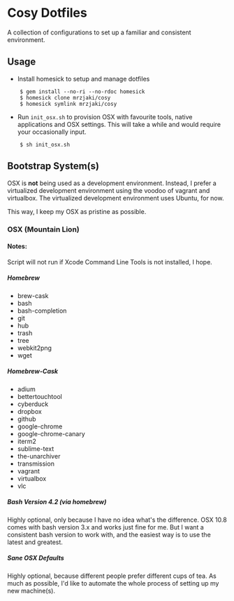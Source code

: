 Cosy Dotfiles
=============
A collection of configurations to set up a familiar and consistent environment. 

Usage
---

- Install homesick to setup and manage dotfiles

```
	$ gem install --no-ri --no-rdoc homesick 
	$ homesick clone mrzjaki/cosy
	$ homesick symlink mrzjaki/cosy
```

- Run `init_osx.sh` to provision OSX with favourite tools, native applications and OSX settings. This will take a while and would require your occasionally input.

```
	$ sh init_osx.sh
```

Bootstrap System(s)
---
OSX is **not** being used as a development environment. Instead, I prefer a virtualized development environment using the voodoo of vagrant and virtualbox. The virtualized development environment uses Ubuntu, for now.

This way, I keep my OSX as pristine as possible.

### OSX (Mountain Lion)
#### Notes: 
Script will not run if Xcode Command Line Tools is not installed, I hope.

##### Homebrew
	
- brew-cask
- bash
- bash-completion
- git
- hub
- trash
- tree
- webkit2png
- wget

##### Homebrew-Cask

- adium
- bettertouchtool
- cyberduck
- dropbox
- github
- google-chrome
- google-chrome-canary
- iterm2
- sublime-text
- the-unarchiver
- transmission
- vagrant
- virtualbox
- vlc 


##### Bash Version 4.2 (via homebrew)
Highly optional, only because I have no idea what's the difference. OSX 10.8 comes with bash version 3.x and works just fine for me. But I want a consistent bash version to work with, and the easiest way is to use the latest and greatest. 

##### Sane OSX Defaults
Highly optional, because different people prefer different cups of tea. As much as possible, I'd like to automate the whole process of setting up my new machine(s). 
